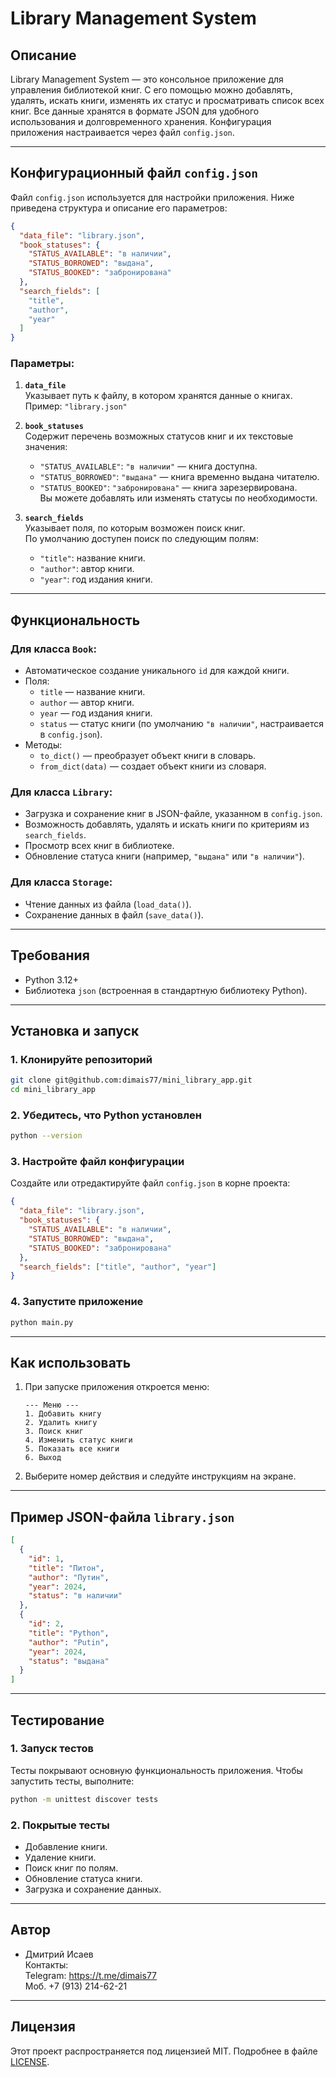 # **Library Management System**

## **Описание**
Library Management System — это консольное приложение для управления библиотекой книг. С его помощью можно добавлять, удалять, искать книги, изменять их статус и просматривать список всех книг. Все данные хранятся в формате JSON для удобного использования и долговременного хранения. Конфигурация приложения настраивается через файл `config.json`.

---

## **Конфигурационный файл `config.json`**

Файл `config.json` используется для настройки приложения. Ниже приведена структура и описание его параметров:

```json
{
  "data_file": "library.json",
  "book_statuses": {
    "STATUS_AVAILABLE": "в наличии",
    "STATUS_BORROWED": "выдана",
    "STATUS_BOOKED": "забронирована"
  },
  "search_fields": [
    "title",
    "author",
    "year"
  ]
}
```

### **Параметры:**
1. **`data_file`**  
   Указывает путь к файлу, в котором хранятся данные о книгах.  
   Пример: `"library.json"`

2. **`book_statuses`**  
   Содержит перечень возможных статусов книг и их текстовые значения:  
   - `"STATUS_AVAILABLE"`: `"в наличии"` — книга доступна.  
   - `"STATUS_BORROWED"`: `"выдана"` — книга временно выдана читателю.  
   - `"STATUS_BOOKED"`: `"забронирована"` — книга зарезервирована.  
   Вы можете добавлять или изменять статусы по необходимости.

3. **`search_fields`**  
   Указывает поля, по которым возможен поиск книг.  
   По умолчанию доступен поиск по следующим полям:
   - `"title"`: название книги.
   - `"author"`: автор книги.
   - `"year"`: год издания книги.

---

## **Функциональность**

### Для класса `Book`:
- Автоматическое создание уникального `id` для каждой книги.
- Поля:
  - `title` — название книги.
  - `author` — автор книги.
  - `year` — год издания книги.
  - `status` — статус книги (по умолчанию `"в наличии"`, настраивается в `config.json`).
- Методы:
  - `to_dict()` — преобразует объект книги в словарь.
  - `from_dict(data)` — создает объект книги из словаря.

### Для класса `Library`:
- Загрузка и сохранение книг в JSON-файле, указанном в `config.json`.
- Возможность добавлять, удалять и искать книги по критериям из `search_fields`.
- Просмотр всех книг в библиотеке.
- Обновление статуса книги (например, `"выдана"` или `"в наличии"`).

### Для класса `Storage`:
- Чтение данных из файла (`load_data()`).
- Сохранение данных в файл (`save_data()`).

---

## **Требования**
- Python 3.12+
- Библиотека `json` (встроенная в стандартную библиотеку Python).

---

## **Установка и запуск**

### 1. Клонируйте репозиторий
```bash
git clone git@github.com:dimais77/mini_library_app.git
cd mini_library_app
```

### 2. Убедитесь, что Python установлен
```bash
python --version
```

### 3. Настройте файл конфигурации
Создайте или отредактируйте файл `config.json` в корне проекта:
```json
{
  "data_file": "library.json",
  "book_statuses": {
    "STATUS_AVAILABLE": "в наличии",
    "STATUS_BORROWED": "выдана",
    "STATUS_BOOKED": "забронирована"
  },
  "search_fields": ["title", "author", "year"]
}
```

### 4. Запустите приложение
```bash
python main.py
```

---

## **Как использовать**

1. При запуске приложения откроется меню:
   ```
   --- Меню ---
   1. Добавить книгу
   2. Удалить книгу
   3. Поиск книг
   4. Изменить статус книги
   5. Показать все книги
   6. Выход
   ```
2. Выберите номер действия и следуйте инструкциям на экране.

---

## **Пример JSON-файла `library.json`**
```json
[
  {
    "id": 1,
    "title": "Питон",
    "author": "Путин",
    "year": 2024,
    "status": "в наличии"
  },
  {
    "id": 2,
    "title": "Python",
    "author": "Putin",
    "year": 2024,
    "status": "выдана"
  }
]
```

---

## **Тестирование**

### 1. Запуск тестов
Тесты покрывают основную функциональность приложения. Чтобы запустить тесты, выполните:
```bash
python -m unittest discover tests
```

### 2. Покрытые тесты
- Добавление книги.
- Удаление книги.
- Поиск книг по полям.
- Обновление статуса книги.
- Загрузка и сохранение данных.

---

## **Автор**
- Дмитрий Исаев  
  Контакты:  
  Telegram: https://t.me/dimais77  
  Моб. +7 (913) 214-62-21  

---

## **Лицензия**
Этот проект распространяется под лицензией MIT. Подробнее в файле [LICENSE](LICENSE).